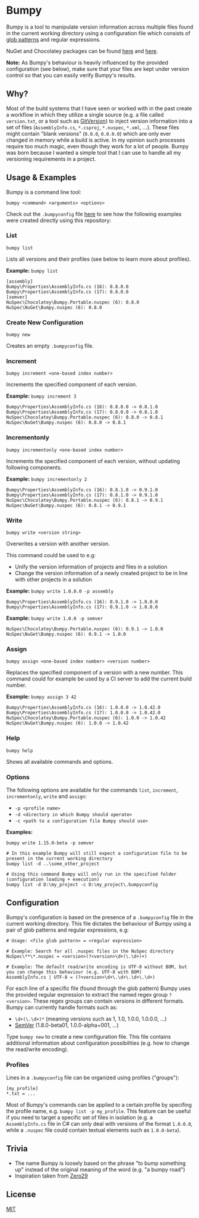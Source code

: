 # Bumpy

Bumpy is a tool to manipulate version information across multiple files found in the current working directory using a configuration file which consists of [glob patterns](https://en.wikipedia.org/wiki/Glob_(programming)) and regular expressions.

NuGet and Chocolatey packages can be found [here](https://www.nuget.org/packages/Bumpy/) and [here](https://chocolatey.org/packages/bumpy.portable).

**Note:** As Bumpy's behaviour is heavily influenced by the provided configuration (see below), make sure that your files are kept under version control so that you can easily verify Bumpy's results.

## Why?

Most of the build systems that I have seen or worked with in the past create a workflow in which they utilize a single source
(e.g. a file called `version.txt`, or a tool such as [GitVersion](https://github.com/GitTools/GitVersion)) to inject version information into a set of files (`AssemblyInfo.cs`, `*.csproj`, `*.nuspec`, `*.xml`, ...).
These files  might contain "blank versions" (`0.0.0`, `0.0.0.0`) which are only ever changed in memory while a build is active. In my opinion such processes require too much magic, even though they work for a lot of people.
Bumpy was born because I wanted a simple tool that I can use to handle all my versioning requirements in a project.

## Usage & Examples

Bumpy is a command line tool:

```
bumpy <command> <arguments> <options>
```

Check out the `.bumpyconfig` file [here](https://github.com/fwinkelbauer/Bumpy/blob/master/.bumpyconfig) to see how the following examples were created directly using this repository:

### List

```
bumpy list
```

Lists all versions and their profiles (see below to learn more about profiles).

**Example:** `bumpy list`

```
[assembly]
Bumpy\Properties\AssemblyInfo.cs (16): 0.8.0.0
Bumpy\Properties\AssemblyInfo.cs (17): 0.8.0.0
[semver]
NuSpec\Chocolatey\Bumpy.Portable.nuspec (6): 0.8.0
NuSpec\NuGet\Bumpy.nuspec (6): 0.8.0
```

### Create New Configuration

```
bumpy new
```

Creates an empty `.bumpyconfig` file.

### Increment

```
bumpy increment <one-based index number>
```

Increments the specified component of each version.

**Example:** `bumpy increment 3`

```
Bumpy\Properties\AssemblyInfo.cs (16): 0.8.0.0 -> 0.8.1.0
Bumpy\Properties\AssemblyInfo.cs (17): 0.8.0.0 -> 0.8.1.0
NuSpec\Chocolatey\Bumpy.Portable.nuspec (6): 0.8.0 -> 0.8.1
NuSpec\NuGet\Bumpy.nuspec (6): 0.8.0 -> 0.8.1
```

### Incrementonly

```
bumpy incrementonly <one-based index number>
```

Increments the specified component of each version, without updating following components.

**Example:** `bumpy incrementonly 2`

```
Bumpy\Properties\AssemblyInfo.cs (16): 0.8.1.0 -> 0.9.1.0
Bumpy\Properties\AssemblyInfo.cs (17): 0.8.1.0 -> 0.9.1.0
NuSpec\Chocolatey\Bumpy.Portable.nuspec (6): 0.8.1 -> 0.9.1
NuSpec\NuGet\Bumpy.nuspec (6): 0.8.1 -> 0.9.1
```

### Write

```
bumpy write <version string>
```

Overwrites a version with another version.

This command could be used to e.g:

- Unify the version information of projects and files in a solution
- Change the version information of a newly created project to be in line with other projects in a solution

**Example:** `bumpy write 1.0.0.0 -p assembly`

```
Bumpy\Properties\AssemblyInfo.cs (16): 0.9.1.0 -> 1.0.0.0
Bumpy\Properties\AssemblyInfo.cs (17): 0.9.1.0 -> 1.0.0.0
```

**Example:** `bumpy write 1.0.0 -p semver`

```
NuSpec\Chocolatey\Bumpy.Portable.nuspec (6): 0.9.1 -> 1.0.0
NuSpec\NuGet\Bumpy.nuspec (6): 0.9.1 -> 1.0.0
```

### Assign

```
bumpy assign <one-based index number> <version number>
```

Replaces the specified component of a version with a new number. This command could for example be used by a CI server to add the current build number.

**Example:** `bumpy assign 3 42`

```
Bumpy\Properties\AssemblyInfo.cs (16): 1.0.0.0 -> 1.0.42.0
Bumpy\Properties\AssemblyInfo.cs (17): 1.0.0.0 -> 1.0.42.0
NuSpec\Chocolatey\Bumpy.Portable.nuspec (6): 1.0.0 -> 1.0.42
NuSpec\NuGet\Bumpy.nuspec (6): 1.0.0 -> 1.0.42
```

### Help

```
bumpy help
```

Shows all available commands and options.

### Options

The following options are available for the commands `list`, `increment`, `incrementonly`, `write` and `assign`:

- `-p <profile name>`
- `-d <directory in which Bumpy should operate>`
- `-c <path to a configuration file Bumpy should use>`

**Examples:**

```
bumpy write 1.15.0-beta -p semver

# In this example Bumpy will still expect a configuration file to be present in the current working directory
bumpy list -d ..\some_other_project

# Using this command Bumpy will only run in the specified folder (configuration loading + execution)
bumpy list -d D:\my_project -c D:\my_project\.bumpyconfig
```

## Configuration

Bumpy's configuration is based on the presence of a `.bumpyconfig` file in the current working directory. This file dictates the behaviour of Bumpy using a pair of glob patterns and regular expressions, e.g:

```
# Usage: <file glob pattern> = <regular expression>

# Example: Search for all .nuspec files in the NuSpec directory
NuSpec\**\*.nuspec = <version>(?<version>\d+(\.\d+)+)

# Example: The default read/write encoding is UTF-8 without BOM, but you can change this behaviour (e.g. UTF-8 with BOM)
AssemblyInfo.cs | UTF-8 = (?<version>\d+\.\d+\.\d+\.\d+)
```

For each line of a specific file (found through the glob pattern) Bumpy uses the provided regular expression to extract the named regex group `?<version>`.
These regex groups can contain versions in different formats. Bumpy can currently handle formats such as:

- `\d+(\.\d+)*` (meaning versions such as 1, 1.0, 1.0.0, 1.0.0.0, ...)
- [SemVer](http://semver.org/) (1.8.0-beta01, 1.0.0-alpha+001, ...)

Type `bumpy new` to create a new configuration file. This file contains additional information about configuration possibilities (e.g. how to change the read/write encoding).

### Profiles

Lines in a `.bumpyconfig` file can be organized using profiles ("groups"):

```
[my_profile]
*.txt = ...
```

Most of Bumpy's commands can be applied to a certain profile by specifing the profile name, e.g. `bumpy list -p my_profile`. This feature can be useful if you need to target a specific set of files in isolation (e.g. a `AssemblyInfo.cs` file in C# can only deal with versions of the format `1.0.0.0`, while a `.nuspec` file could contain textual elements such as `1.0.0-beta`).

## Trivia

- The name Bumpy is loosely based on the phrase "to bump something up" instead of the original meaning of the word (e.g. "a bumpy road")
- Inspiration taken from [Zero29](https://github.com/ploeh/ZeroToNine)

## License

[MIT](http://opensource.org/licenses/MIT)
